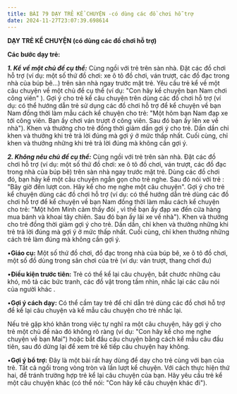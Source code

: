 ```yaml
---
title: BÀI 79 DẠY TRẺ KỂ CHUYỆN -có dùng các đồ chơi hỗ trợ
date: 2024-11-27T23:07:39.698614
---
```


**DẠY TRẺ KỂ CHUYỆN (có dùng các đồ chơi hỗ trợ)**

**Các bước dạy trẻ:**

***1. Kể về một chủ đề cụ thể:*** Cùng ngồi với trẻ trên sàn nhà. Đặt
các đồ chơi hỗ trợ (ví dụ: một số thứ đồ chơi: xe ô tô đồ chơi, ván
trượt, các đồ đạc trong nhà của búp bê...) trên sàn nhà ngay trước
mặt trẻ. Yêu cầu trẻ kể về một câu chuyện về một chủ đề cụ thể (ví dụ:
"Con hãy kể chuyện bạn Nam chơi công viên" ). Gợi ý cho trẻ kể câu
chuyện trên dùng các đồ chơi hỗ trợ (ví dụ: có thể hướng dẫn trẻ sử
dụng các đồ chơi hỗ trợ để kể chuyện về bạn Nam đồng thời làm mẫu cách
kể chuyện cho trẻ: "Một hôm bạn Nam đạp xe tới công viên. Bạn ấy chơi
ván trượt ở công viên. Sau đó bạn ấy lên xe về nhà"). Khen và thưởng
cho trẻ đồng thời giảm dần gợi ý cho trẻ. Dần dần chỉ khen và thưởng
khi trẻ trả lời đúng mà gợi ý ở mức thấp nhất. Cuối cùng, chỉ khen và
thưởng những khi trẻ trả lời đúng mà không cần gợi ý.

***2. Không nêu chủ đề cụ thể:*** Cùng ngồi với trẻ trên sàn nhà. Đặt
các đồ chơi hỗ trợ (ví dụ: một số thứ đồ chơi: xe ô tô đồ chơi, ván
trượt, các đồ đạc trong nhà của búp bê) trên sàn nhà ngay trước mặt
trẻ. Dùng các đồ chơi đó, bạn hãy kể một câu chuyện ngắn gọn cho trẻ
nghe. Sau đó nói với trẻ : "Bây giờ đến lượt con. Hãy kể cho mẹ nghe
một câu chuyện". Gợi ý cho trẻ kể chuyện dùng các đồ chơi hỗ trợ (ví
dụ: có thể hướng dẫn trẻ dùng các đồ chơi hỗ trợ để kể chuyện về bạn
Nam đồng thời làm mẫu cách kể chuyện cho trẻ: "Một hôm Minh cảm thấy
đói , vì thế bạn ấy đạp xe đến cửa hàng mua bánh và khoai tây chiên.
Sau đó bạn ấy lái xe về nhà"). Khen và thưởng cho trẻ đồng thời giảm
gợi ý cho trẻ. Dần dần, chỉ khen và thưởng những khi trẻ trả lời đúng
mà gợi ý ở mức thấp nhất. Cuối cùng, chỉ khen thưởng những cách trẻ
làm đúng mà không cần gợi ý.

•**Giáo cụ:** Một số thứ đồ chơi, đồ đạc trong nhà của búp bê, xe ô tô
đồ chơi, một số đồ dùng trong sân chơi của trẻ (ví dụ: ván trượt,
thang chơi đu)

•**Điều kiện trước tiên:** Trẻ có thể kể lại câu chuyện, bắt chước
những câu khó, mô tả các bức tranh, các đồ vật trong tầm nhìn, nhắc
lại các câu nói của người khác .

•**Gợi ý cách dạy:** Có thể cầm tay trẻ để chỉ dẫn trẻ dùng các đồ
chơi hỗ trợ để kể lại câu chuyện và kể mẫu câu chuyện cho trẻ nhắc
lại.

Nếu trẻ gặp khó khăn trong việc tự nghĩ ra một câu chuyện, hãy gợi ý
cho trẻ một chủ đề nào đó không rõ ràng (ví dụ: "Con hãy kể cho mẹ
nghe chuyện về bạn Mai") hoặc bắt đầu câu chuyện bằng cách kể mẫu câu
đầu tiên, sau đó dừng lại để xem trẻ kể tiếp câu chuyện hay không.

•**Gợi ý bổ trợ:** Đây là một bài rất hay dùng để dạy cho trẻ cùng với
bạn của trẻ. Tất cả ngồi trong vòng tròn và lần lượt kể chuyện. Với
cách thực hiện thứ hai, để tránh trường hợp trẻ kể lại câu chuyện của
bạn. Hãy yêu cầu trẻ kể một câu chuyện khác (có thể nói: "Con hãy kể
câu chuyện khác đi").


